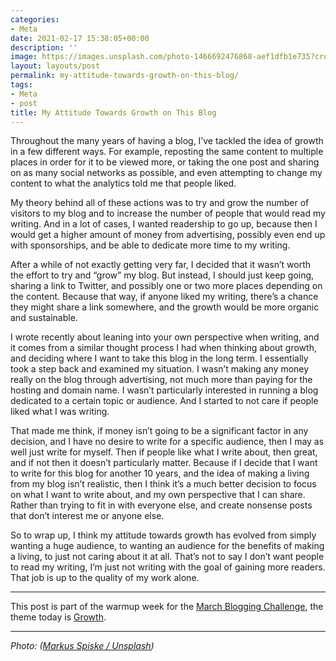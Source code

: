 ```yaml
---
categories:
- Meta
date: 2021-02-17 15:38:05+00:00
description: ''
image: https://images.unsplash.com/photo-1466692476868-aef1dfb1e735?crop=entropy&cs=tinysrgb&fit=max&fm=jpg&ixid=MXwxMTc3M3wwfDF8c2VhcmNofDI4fHxzZWVkbGluZ3N8ZW58MHx8fA&ixlib=rb-1.2.1&q=80&w=2000
layout: layouts/post
permalink: my-attitude-towards-growth-on-this-blog/
tags:
- Meta
- post
title: My Attitude Towards Growth on This Blog
---
```


Throughout the many years of having a blog, I’ve tackled the idea of growth in a few different ways. For example, reposting the same content to multiple places in order for it to be viewed more, or taking the one post and sharing on as many social networks as possible, and even attempting to change my content to what the analytics told me that people liked.

My theory behind all of these actions was to try and grow the number of visitors to my blog and to increase the number of people that would read my writing. And in a lot of cases, I wanted readership to go up, because then I would get a higher amount of money from advertising, possibly even end up with sponsorships, and be able to dedicate more time to my writing.

After a while of not exactly getting very far, I decided that it wasn’t worth the effort to try and “grow” my blog. But instead, I should just keep going, sharing a link to Twitter, and possibly one or two more places depending on the content. Because that way, if anyone liked my writing, there’s a chance they might share a link somewhere, and the growth would be more organic and sustainable.

I wrote recently about leaning into your own perspective when writing, and it comes from a similar thought process I had when thinking about growth, and deciding where I want to take this blog in the long term. I essentially took a step back and examined my situation. I wasn’t making any money really on the blog through advertising, not much more than paying for the hosting and domain name. I wasn’t particularly interested in running a blog dedicated to a certain topic or audience. And I started to not care if people liked what I was writing.

That made me think, if money isn’t going to be a significant factor in any decision, and I have no desire to write for a specific audience, then I may as well just write for myself. Then if people like what I write about, then great, and if not then it doesn’t particularly matter. Because if I decide that I want to write for this blog for another 10 years, and the idea of making a living from my blog isn’t realistic, then I think it’s a much better decision to focus on what I want to write about, and my own perspective that I can share. Rather than trying to fit in with everyone else, and create nonsense posts that don’t interest me or anyone else.

So to wrap up, I think my attitude towards growth has evolved from simply wanting a huge audience, to wanting an audience for the benefits of making a living, to just not caring about it at all. That’s not to say I don’t want people to read my writing, I’m just not writing with the goal of gaining more readers. That job is up to the quality of my work alone.

---

This post is part of the warmup week for the [March Blogging Challenge](https://chrishannah.me/march-blogging-challenge/), the theme today is [Growth](https://dailybloggingchallenge.com/02/17/february-17-2021-growth/).

---

_Photo: ([Markus Spiske / Unsplash](https://unsplash.com/photos/vrbZVyX2k4I))_